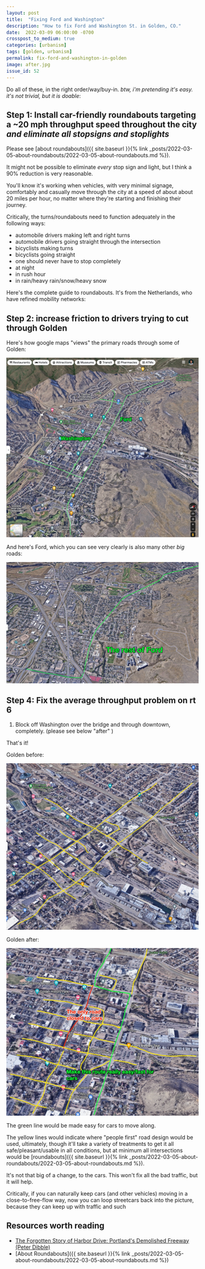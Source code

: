 ```yaml
---
layout: post
title:  "Fixing Ford and Washington"
description: "How to fix Ford and Washington St. in Golden, CO."
date:  2022-03-09 06:00:00 -0700
crosspost_to_medium: true
categories: [urbanism]
tags: [golden, urbanism]
permalink: fix-ford-and-washington-in-golden
image: after.jpg
issue_id: 52
---
```


Do all of these, in the right order/way/buy-in. _btw, i'm pretending it's easy. it's not trivial, but it is doable_:

## Step 1: Install car-friendly roundabouts targeting a ~20 mph throughput speed throughout the city _and eliminate all stopsigns and stoplights_

Please see [about roundabouts]({{ site.baseurl }}{% link _posts/2022-03-05-about-roundabouts/2022-03-05-about-roundabouts.md %}). 

It might not be possible to eliminate _every_ stop sign and light, but I think a 90% reduction is very reasonable. 

You'll know it's working when vehicles, with very minimal signage, comfortably and casually move through the city at a speed of about about 20 miles per hour, no matter where they're starting and finishing their journey.

Critically, the turns/roundabouts need to function adequately in the following ways:

- automobile drivers making left and right turns
- automobile drivers going straight through the intersection
- bicyclists making turns
- bicyclists going straight
- one should never have to stop completely
- at night
- in rush hour
- in rain/heavy rain/snow/heavy snow

Here's the complete guide to roundabouts. It's from the Netherlands, who have refined mobility networks: 




## Step 2: increase friction to drivers trying to cut through Golden

Here's how google maps "views" the primary roads through some of Golden:

![ford and related roads](ford-and-related-roads.jpg)

And here's Ford, which you can see very clearly is also many other _big_ roads:

![rest of ford](rest-of-ford.jpg)

## Step 4: Fix the average throughput problem on rt 6

1. Block off Washington over the bridge and through downtown, completely. (please see below "after" )

That's it!

Golden before:

![before](before.jpg)

Golden after:

![after](after.jpg)

The green line would be made easy for cars to move along.

The yellow lines would indicate where "people first" road design would be used, ultimately, though it'll take a variety of treatments to get it all safe/pleasant/usable in all conditions, but at minimum all intersections would be [roundabouts]({{ site.baseurl }}{% link _posts/2022-03-05-about-roundabouts/2022-03-05-about-roundabouts.md %}).

It's not that big of a change, to the cars. This won't fix all the bad traffic, but it will help.

Critically, if you can naturally keep cars (and other vehicles) moving in a close-to-free-flow way, now you can loop streetcars back into the picture, because they can keep up with traffic and such

## Resources worth reading

- [The Forgotten Story of Harbor Drive: Portland's Demolished Freeway (Peter Dibble)](https://www.youtube.com/watch?v=l2_yNrP0hCY)
- [About Roundabouts]({{ site.baseurl }}{% link _posts/2022-03-05-about-roundabouts/2022-03-05-about-roundabouts.md %})